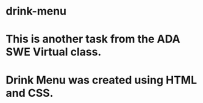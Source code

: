 # drink-menu
# This is another task from the ADA SWE Virtual class.
# Drink Menu was created using HTML and CSS.
